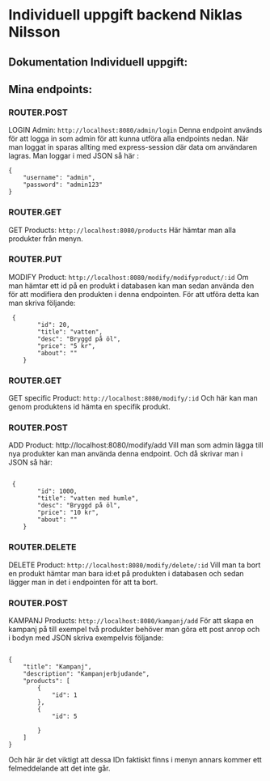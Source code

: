 # Individuell uppgift backend Niklas Nilsson



## Dokumentation Individuell uppgift:

## Mina endpoints:


### ROUTER.POST
LOGIN Admin: `http://localhost:8080/admin/login`
Denna endpoint används för att logga in som admin för att kunna utföra alla endpoints nedan. När man loggat in sparas allting med express-session där data om användaren lagras. Man loggar i med JSON så här :



```
{
	"username": "admin",
	"password": "admin123"
}

```



### ROUTER.GET
GET Products: `http://localhost:8080/products`
Här hämtar man alla produkter från menyn.








### ROUTER.PUT
MODIFY Product: `http://localhost:8080/modify/modifyproduct/:id`
Om man hämtar ett id på en produkt i databasen kan man sedan använda den för att modifiera den produkten i denna endpointen. För att utföra detta kan man skriva följande: 



```
 {
        "id": 20,
        "title": "vatten",
        "desc": "Bryggd på öl",
        "price": "5 kr",
        "about": ""
    }
```


### ROUTER.GET
GET specific Product: `http://localhost:8080/modify/:id`
Och här kan man genom produktens id hämta en specifik produkt.








### ROUTER.POST
ADD Product: http://localhost:8080/modify/add
Vill man som admin lägga till nya produkter kan man använda denna endpoint. Och då skrivar man i JSON så här:


```

 {
        "id": 1000,
        "title": "vatten med humle",
        "desc": "Bryggd på öl",
        "price": "10 kr",
        "about": ""
    }

```



### ROUTER.DELETE
DELETE Product: `http://localhost:8080/modify/delete/:id`
Vill man ta bort en produkt hämtar man bara id:et på produkten i databasen och sedan lägger man in det i endpointen för att ta bort.








### ROUTER.POST
KAMPANJ Products: `http://localhost:8080/kampanj/add`
För att skapa en kampanj på till exempel två produkter behöver man göra ett post anrop och i bodyn med JSON skriva exempelvis följande:


```

{
    "title": "Kampanj",
    "description": "Kampanjerbjudande",
    "products": [
        {
            "id": 1
        },
        {
            "id": 5
				
        }
    ]
}

```
Och här är det viktigt att dessa IDn faktiskt finns i menyn annars kommer ett felmeddelande att det inte går.
